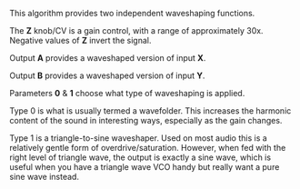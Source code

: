 
This algorithm provides two independent waveshaping functions. 

The **Z** knob/CV is a gain control, with a range of approximately 30x. Negative values of **Z** invert the signal.

Output **A** provides a waveshaped version of input **X**.

Output **B** provides a waveshaped version of input **Y**.

Parameters **0** & **1** choose what type of waveshaping is applied.

Type 0 is what is usually termed a wavefolder. This increases the harmonic content of the sound in interesting ways,
especially as the gain changes.

Type 1 is a triangle-to-sine waveshaper. Used on most audio this is a relatively gentle form of overdrive/saturation.
However, when fed with the right level of triangle wave, the output is exactly a sine wave, which is useful when you
have a triangle wave VCO handy but really want a pure sine wave instead.
